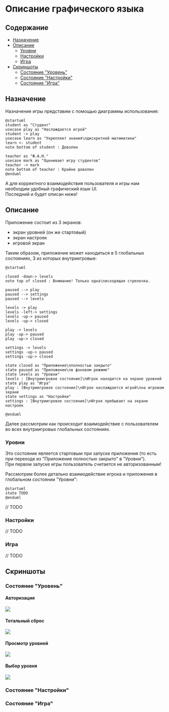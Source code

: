 ﻿# Описание графического языка## Содержание- [Назначение](#назначение)- [Описание](#описание)  - [Уровни](#уровни)  - [Настройки](#настройки)  - [Игра](#игра)- [Скриншоты](#скриншоты)  - [Состояние "Уровень"](#состояние-уровень)  - [Состояние "Настройки"](#состояние-настройки)  - [Состояние "Игра"](#состояние-игра)## НазначениеНазначение игры представим с помощью диаграммы использования:```plantuml@startumlstudent as "Студент"usecase play as "Наслаждается игрой"student -> playusecase learn as "Укрепляет знания\nдискретной математики"learn <- studentnote bottom of student : Доволенteacher as "Ф.А.Н."usecase mark as "Оценивает игру студентов"teacher -> marknote bottom of teacher : Крайне доволен@enduml```А для корректного взаимодействия пользователя и игры нам необходим удобный графический язык UI.  Последний и будет описан ниже!## ОписаниеПриложение состоит из 3 экранов:* экран уровней (он же стартовый)* экран настроек* игровой экран  Таким образом, приложение может находиться в 5 глобальных состояниях, 3 из которых внутриигровые:```plantuml@startumlclosed -down-> levelsnote top of closed : Внимание! Только одна\nисходящая стрелочка.paused --> playpaused --> settingspaused --> levelslevels -> playlevels -left-> settingslevels -up-> pausedlevels -up-> closedplay -> levelsplay -up-> pausedplay -up-> closedsettings -> levelssettings -up-> pausedsettings -up-> closedstate closed as "Приложение\nполностью закрыто"state paused as "Приложение\nв фоновом режиме"state levels as "Уровни"levels : [Внутриигровое состояние]\nИгрок находится на экране уровнейstate play as "Игра"play : [Внутриигровое состояние]\nИгрок наслаждается игрой\nна игровом экранеstate settings as "Настройки"settings : [Внутриигровое состояние]\nИгрок пребывает на экране настроек @enduml```Далее рассмотрим как происходит взаимодействие с пользователем во всех внутриигровыхглобальных состояниях.### УровниЭто состояние является стартовым при запуске приложения (то есть при переходе из "Приложение полностью закрыто" в "Уровни").  При первом запуске игры пользователь считается не авторизованным! Рассмотрим более детально взаимодействие игрока и приложения в глобальном состоянии "Уровни":```plantuml@startumlstate TODO@enduml```// TODO### Настройки// TODO### Игра// TODO## Скриншоты### Состояние "Уровень"#### Авторизация![](images/levels/sign_in.jpg)#### Тотальный сброс![](images/levels/reset.jpg)#### Просмотр уровней![](images/levels/levels.jpg)#### Выбор уровня![](images/levels/select_level.jpg)### Состояние "Настройки"### Состояние "Игра"